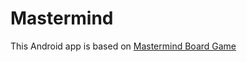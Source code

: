 # Mastermind
This Android app is based on [Mastermind Board Game](https://en.wikipedia.org/wiki/Mastermind_(board_game))
